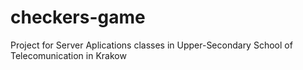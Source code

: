 # checkers-game
 Project for Server Aplications classes in Upper-Secondary School of Telecomunication in Krakow 
